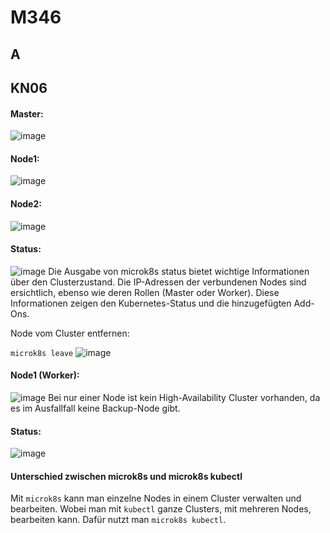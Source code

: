 # M346

## A


## KN06
#### Master:
![image](https://github.com/Ilija44/m347/assets/113606362/e36c493c-f703-4d57-8d52-1aff447d08eb)

#### Node1:
![image](https://github.com/Ilija44/m347/assets/113606362/7ba35b2e-9407-41a7-bd12-9b1814102aab)

#### Node2:
![image](https://github.com/Ilija44/m347/assets/113606362/3cdb18f1-975c-41b5-987d-e4571fb27fac)

#### Status:

![image](https://github.com/Ilija44/m347/assets/113606362/c407903b-f8e2-486e-b934-a59450228e14)
Die Ausgabe von microk8s status bietet wichtige Informationen über den Clusterzustand. Die IP-Adressen der verbundenen Nodes sind ersichtlich, ebenso wie deren Rollen (Master oder Worker). Diese Informationen zeigen den Kubernetes-Status und die hinzugefügten Add-Ons.

Node vom Cluster entfernen:

```microk8s leave```
![image](https://github.com/Ilija44/m347/assets/113606362/e79ec0de-81fe-4586-af90-6fb872c53f7e)



#### Node1 (Worker):
![image](https://github.com/Ilija44/m347/assets/113606362/a2164822-72d4-4033-abf9-acda727afe51)
Bei nur einer Node ist kein High-Availability Cluster vorhanden, da es im Ausfallfall keine Backup-Node gibt.

#### Status:
![image](https://github.com/Ilija44/m347/assets/113606362/607ebb5a-0cc6-4650-af05-18c6ed39d547)



#### Unterschied zwischen microk8s und microk8s kubectl

Mit `microk8s` kann man einzelne Nodes in einem Cluster verwalten und bearbeiten. Wobei man mit `kubectl` ganze Clusters, mit mehreren Nodes, bearbeiten kann. Dafür nutzt man `microk8s kubectl`.
